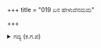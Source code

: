 +++
title = "019 ಏನ ಹೇಳುವೆನಮಮ"

+++

<details><summary>ಗದ್ಯ (ಕ.ಗ.ಪ) </summary>

19. ಏನ ಹೇಳಲಿ ? ಅಯ್ಯೋ...... ಸಮುದ್ರದಿಂದ ಹೊಮ್ಮಿದ ಸಂಪತ್ತುಗಳಲ್ಲಿ ಒಂದಾದ ವಿಷದುರಿಯ ಧಾಳಿಗೆ ರಾಕ್ಷಸರು ದೇವತೆಗಳು ಚಂದ್ರಮೌಳಿಯಾದ ಶಿವನನ್ನು ಮೊರೆ ಹೊಕ್ಕಂತೆ, ರಾಕ್ಷಸನೆಂಬ ಪರ್ವತದಿಂದ ಕಡೆಯಲ್ಪಟ್ಟ ಸೇನಾ ಸಮುದ್ರದಿಂದ ಹೊಮ್ಮಿದ ಸೋಲೆಂಬ ವಿಷದ ಉರಿಯ ನಿವಾರಣೆಗೆ  ಆ ರಾಜಸಮೂಹ ಕರ್ಣನ ಆಶ್ರಯವನ್ನು ಬಯಸಿತು.
</details>

